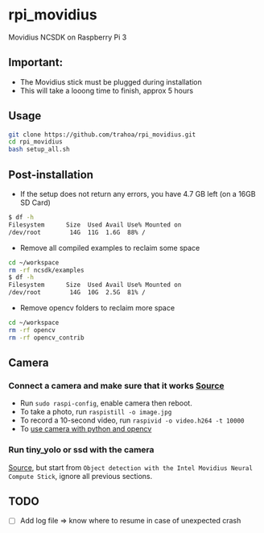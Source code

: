 # rpi_movidius
Movidius NCSDK on Raspberry Pi 3

## Important:

- The Movidius stick must be plugged during installation
- This will take a looong time to finish, approx 5 hours

## Usage

```bash
git clone https://github.com/trahoa/rpi_movidius.git
cd rpi_movidius
bash setup_all.sh
```

## Post-installation

- If the setup does not return any errors, you have 4.7 GB left (on a 16GB SD Card)
```bash
$ df -h
Filesystem      Size  Used Avail Use% Mounted on
/dev/root        14G  11G  1.6G  88% /
```

- Remove all compiled examples to reclaim some space
```bash
cd ~/workspace
rm -rf ncsdk/examples
$ df -h
Filesystem      Size  Used Avail Use% Mounted on
/dev/root        14G  10G  2.5G  81% /
```

- Remove opencv folders to reclaim more space
```bash
cd ~/workspace
rm -rf opencv
rm -rf opencv_contrib
```

## Camera

### Connect a camera and make sure that it works [Source](https://thepihut.com/blogs/raspberry-pi-tutorials/16021420-how-to-install-use-the-raspberry-pi-camera)

- Run `sudo raspi-config`, enable camera then reboot.
- To take a photo, run `raspistill -o image.jpg`
- To record a 10-second video, run `raspivid -o video.h264 -t 10000`
- To [use camera with python and opencv](https://www.pyimagesearch.com/2015/03/30/accessing-the-raspberry-pi-camera-with-opencv-and-python/)

### Run tiny_yolo or ssd with the camera

[Source](https://www.pyimagesearch.com/2018/02/19/real-time-object-detection-on-the-raspberry-pi-with-the-movidius-ncs/), but start from `Object detection with the Intel Movidius Neural Compute Stick`, ignore all previous sections.

## TODO

- [ ] Add log file => know where to resume in case of unexpected crash
